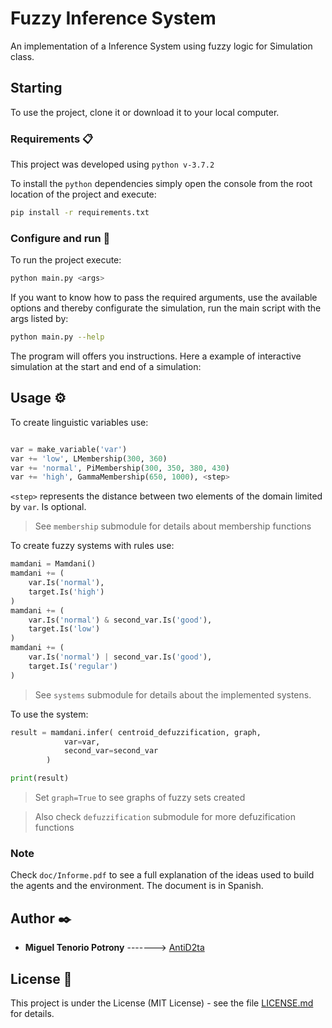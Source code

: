 # Fuzzy Inference System

An implementation of a Inference System using fuzzy logic for Simulation class.

## Starting

To use the project, clone it or download it to your local computer.

### Requirements 📋

This project was developed using  `python v-3.7.2`

To install the `python` dependencies simply open the console from the root location of the project and execute:

```bash
pip install -r requirements.txt
```

### Configure and run 🔧

To run the project execute:

```bash
python main.py <args>
```

If you want to know how to pass the required arguments, use the available options and thereby configurate the simulation, run the main script with the args listed by:

```bash
python main.py --help
```

The program will offers you instructions. Here a example of interactive simulation at the start and end of a simulation:

## Usage ⚙️

To create linguistic variables use:

```python

var = make_variable('var')
var += 'low', LMembership(300, 360)
var += 'normal', PiMembership(300, 350, 380, 430)
var += 'high', GammaMembership(650, 1000), <step>

```

`<step>` represents the distance between two elements of the domain limited by `var`. Is optional.

> See `membership` submodule for details about membership functions

To create fuzzy systems with rules use:

```python
mamdani = Mamdani()
mamdani += (
    var.Is('normal'),
    target.Is('high')
)
mamdani += (
    var.Is('normal') & second_var.Is('good'),
    target.Is('low')
)
mamdani += (
    var.Is('normal') | second_var.Is('good'),
    target.Is('regular')
)
```

> See `systems` submodule for details about the implemented systens.

To use the system:

```python
result = mamdani.infer( centroid_defuzzification, graph,
            var=var,
            second_var=second_var
        )

print(result)
```

> Set `graph=True` to see graphs of fuzzy sets created

> Also check `defuzzification` submodule for more defuzification functions

### Note

Check `doc/Informe.pdf` to see a full explanation of the ideas used to build the agents and the environment. The document is in Spanish.

## Author ✒️

- **Miguel Tenorio Potrony** -------> [AntiD2ta](https://github.com/AntiD2ta)

## License 📄

This project is under the License (MIT License) - see the file [LICENSE.md](LICENSE.md) for details.
